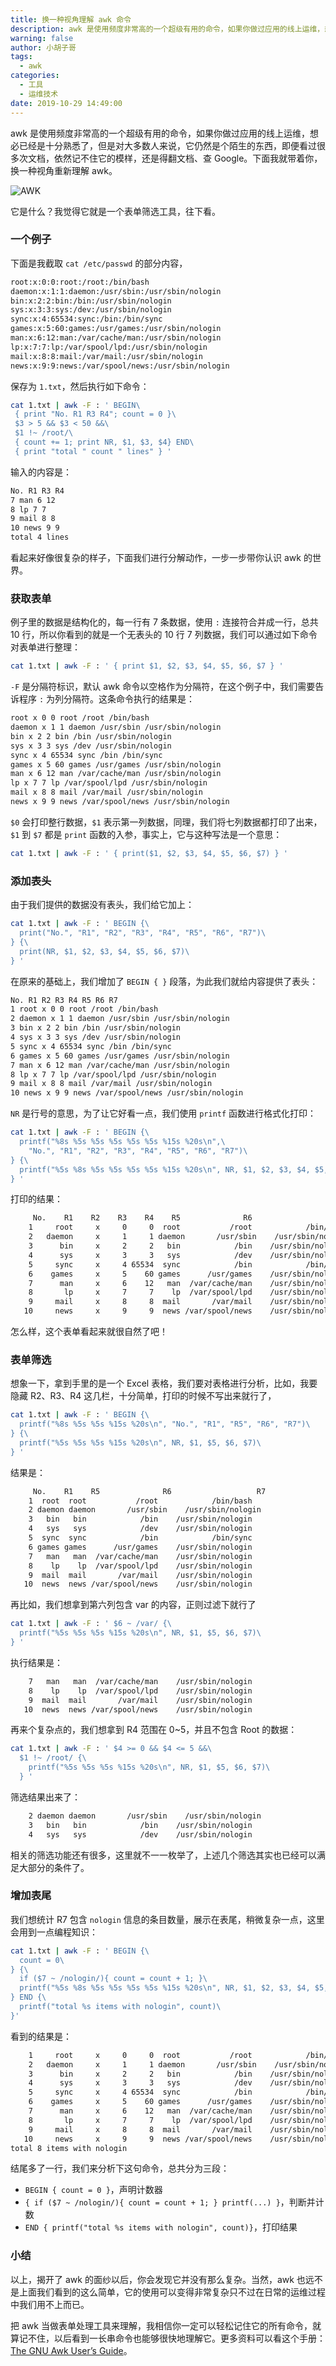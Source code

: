 ```yaml
---
title: 换一种视角理解 awk 命令
description: awk 是使用频度非常高的一个超级有用的命令，如果你做过应用的线上运维，想必已经是十分熟悉了，但是对大多数人来说，它仍然是个陌生的东西，即便看过很多次文档，依然记不住它的模样，还是得翻文档、查 Google。下面我就带着你，换一种视角重新理解下 awk。
warning: false
author: 小胡子哥
tags:
  - awk
categories:
  - 工具
  - 运维技术
date: 2019-10-29 14:49:00
---
```


awk 是使用频度非常高的一个超级有用的命令，如果你做过应用的线上运维，想必已经是十分熟悉了，但是对大多数人来说，它仍然是个陌生的东西，即便看过很多次文档，依然记不住它的模样，还是得翻文档、查 Google。下面我就带着你，换一种视角重新理解 awk。

![AWK](/blogimgs/2019/10/29/awk.jpg)

它是什么？我觉得它就是一个表单筛选工具，往下看。

### 一个例子

下面是我截取 `cat /etc/passwd` 的部分内容，

```txt
root:x:0:0:root:/root:/bin/bash
daemon:x:1:1:daemon:/usr/sbin:/usr/sbin/nologin
bin:x:2:2:bin:/bin:/usr/sbin/nologin
sys:x:3:3:sys:/dev:/usr/sbin/nologin
sync:x:4:65534:sync:/bin:/bin/sync
games:x:5:60:games:/usr/games:/usr/sbin/nologin
man:x:6:12:man:/var/cache/man:/usr/sbin/nologin
lp:x:7:7:lp:/var/spool/lpd:/usr/sbin/nologin
mail:x:8:8:mail:/var/mail:/usr/sbin/nologin
news:x:9:9:news:/var/spool/news:/usr/sbin/nologin
```

保存为 `1.txt`，然后执行如下命令：

```bash
cat 1.txt | awk -F : ' BEGIN\
 { print "No. R1 R3 R4"; count = 0 }\
 $3 > 5 && $3 < 50 &&\
 $1 !~ /root/\
 { count += 1; print NR, $1, $3, $4} END\
 { print "total " count " lines" } '
```

输入的内容是：

```txt
No. R1 R3 R4
7 man 6 12
8 lp 7 7
9 mail 8 8
10 news 9 9
total 4 lines
```

看起来好像很复杂的样子，下面我们进行分解动作，一步一步带你认识 awk 的世界。

### 获取表单

例子里的数据是结构化的，每一行有 7 条数据，使用 `:` 连接符合并成一行，总共 10 行，所以你看到的就是一个无表头的 10 行 7 列数据，我们可以通过如下命令对表单进行整理：

```bash
cat 1.txt | awk -F : ' { print $1, $2, $3, $4, $5, $6, $7 } '
```

`-F` 是分隔符标识，默认 awk 命令以空格作为分隔符，在这个例子中，我们需要告诉程序 `:` 为列分隔符。这条命令执行的结果是：

```txt
root x 0 0 root /root /bin/bash
daemon x 1 1 daemon /usr/sbin /usr/sbin/nologin
bin x 2 2 bin /bin /usr/sbin/nologin
sys x 3 3 sys /dev /usr/sbin/nologin
sync x 4 65534 sync /bin /bin/sync
games x 5 60 games /usr/games /usr/sbin/nologin
man x 6 12 man /var/cache/man /usr/sbin/nologin
lp x 7 7 lp /var/spool/lpd /usr/sbin/nologin
mail x 8 8 mail /var/mail /usr/sbin/nologin
news x 9 9 news /var/spool/news /usr/sbin/nologin
```

`$0` 会打印整行数据，`$1` 表示第一列数据，同理，我们将七列数据都打印了出来，`$1` 到 `$7` 都是 `print` 函数的入参，事实上，它与这种写法是一个意思：

```bash
cat 1.txt | awk -F : ' { print($1, $2, $3, $4, $5, $6, $7) } '
```

### 添加表头

由于我们提供的数据没有表头，我们给它加上：

```bash
cat 1.txt | awk -F : ' BEGIN {\
  print("No.", "R1", "R2", "R3", "R4", "R5", "R6", "R7")\
} {\
  print(NR, $1, $2, $3, $4, $5, $6, $7)\
} '
```

在原来的基础上，我们增加了 `BEGIN { }` 段落，为此我们就给内容提供了表头：

```txt
No. R1 R2 R3 R4 R5 R6 R7
1 root x 0 0 root /root /bin/bash
2 daemon x 1 1 daemon /usr/sbin /usr/sbin/nologin
3 bin x 2 2 bin /bin /usr/sbin/nologin
4 sys x 3 3 sys /dev /usr/sbin/nologin
5 sync x 4 65534 sync /bin /bin/sync
6 games x 5 60 games /usr/games /usr/sbin/nologin
7 man x 6 12 man /var/cache/man /usr/sbin/nologin
8 lp x 7 7 lp /var/spool/lpd /usr/sbin/nologin
9 mail x 8 8 mail /var/mail /usr/sbin/nologin
10 news x 9 9 news /var/spool/news /usr/sbin/nologin
```

`NR` 是行号的意思，为了让它好看一点，我们使用 `printf` 函数进行格式化打印：

```bash
cat 1.txt | awk -F : ' BEGIN {\
  printf("%8s %5s %5s %5s %5s %5s %15s %20s\n",\
    "No.", "R1", "R2", "R3", "R4", "R5", "R6", "R7")\
} {\
  printf("%5s %8s %5s %5s %5s %5s %15s %20s\n", NR, $1, $2, $3, $4, $5, $6, $7)\
} '
```

打印的结果：

```txt
     No.    R1    R2    R3    R4    R5              R6                   R7
    1     root     x     0     0  root           /root            /bin/bash
    2   daemon     x     1     1 daemon       /usr/sbin    /usr/sbin/nologin
    3      bin     x     2     2   bin            /bin    /usr/sbin/nologin
    4      sys     x     3     3   sys            /dev    /usr/sbin/nologin
    5     sync     x     4 65534  sync            /bin            /bin/sync
    6    games     x     5    60 games      /usr/games    /usr/sbin/nologin
    7      man     x     6    12   man  /var/cache/man    /usr/sbin/nologin
    8       lp     x     7     7    lp  /var/spool/lpd    /usr/sbin/nologin
    9     mail     x     8     8  mail       /var/mail    /usr/sbin/nologin
   10     news     x     9     9  news /var/spool/news    /usr/sbin/nologin
```

怎么样，这个表单看起来就很自然了吧！

### 表单筛选

想象一下，拿到手里的是一个 Excel 表格，我们要对表格进行分析，比如，我要隐藏 R2、R3、R4 这几栏，十分简单，打印的时候不写出来就行了，

```bash
cat 1.txt | awk -F : ' BEGIN {\
  printf("%8s %5s %5s %15s %20s\n", "No.", "R1", "R5", "R6", "R7")\
} {\
  printf("%5s %5s %5s %15s %20s\n", NR, $1, $5, $6, $7)\
} '
```

结果是：

```txt
     No.    R1    R5              R6                   R7
    1  root  root           /root            /bin/bash
    2 daemon daemon       /usr/sbin    /usr/sbin/nologin
    3   bin   bin            /bin    /usr/sbin/nologin
    4   sys   sys            /dev    /usr/sbin/nologin
    5  sync  sync            /bin            /bin/sync
    6 games games      /usr/games    /usr/sbin/nologin
    7   man   man  /var/cache/man    /usr/sbin/nologin
    8    lp    lp  /var/spool/lpd    /usr/sbin/nologin
    9  mail  mail       /var/mail    /usr/sbin/nologin
   10  news  news /var/spool/news    /usr/sbin/nologin
```

再比如，我们想拿到第六列包含 var 的内容，正则过滤下就行了


```bash
cat 1.txt | awk -F : ' $6 ~ /var/ {\
  printf("%5s %5s %5s %15s %20s\n", NR, $1, $5, $6, $7)\
} '
```

执行结果是：

```bash
    7   man   man  /var/cache/man    /usr/sbin/nologin
    8    lp    lp  /var/spool/lpd    /usr/sbin/nologin
    9  mail  mail       /var/mail    /usr/sbin/nologin
   10  news  news /var/spool/news    /usr/sbin/nologin
```

再来个复杂点的，我们想拿到 R4 范围在 0~5，并且不包含 Root 的数据：

```bash
cat 1.txt | awk -F : ' $4 >= 0 && $4 <= 5 &&\
  $1 !~ /root/ {\
    printf("%5s %5s %5s %15s %20s\n", NR, $1, $5, $6, $7)\
  } '
```

筛选结果出来了：

```bash
    2 daemon daemon       /usr/sbin    /usr/sbin/nologin
    3   bin   bin            /bin    /usr/sbin/nologin
    4   sys   sys            /dev    /usr/sbin/nologin
```

相关的筛选功能还有很多，这里就不一一枚举了，上述几个筛选其实也已经可以满足大部分的条件了。

### 增加表尾

我们想统计 R7 包含 `nologin` 信息的条目数量，展示在表尾，稍微复杂一点，这里会用到一点编程知识：

```bash
cat 1.txt | awk -F : ' BEGIN {\
  count = 0\
} {\
  if ($7 ~ /nologin/){ count = count + 1; }\
  printf("%5s %8s %5s %5s %5s %5s %15s %20s\n", NR, $1, $2, $3, $4, $5, $6, $7)\
} END {\
  printf("total %s items with nologin", count)\
}'
```

看到的结果是：

```txt
    1     root     x     0     0  root           /root            /bin/bash
    2   daemon     x     1     1 daemon       /usr/sbin    /usr/sbin/nologin
    3      bin     x     2     2   bin            /bin    /usr/sbin/nologin
    4      sys     x     3     3   sys            /dev    /usr/sbin/nologin
    5     sync     x     4 65534  sync            /bin            /bin/sync
    6    games     x     5    60 games      /usr/games    /usr/sbin/nologin
    7      man     x     6    12   man  /var/cache/man    /usr/sbin/nologin
    8       lp     x     7     7    lp  /var/spool/lpd    /usr/sbin/nologin
    9     mail     x     8     8  mail       /var/mail    /usr/sbin/nologin
   10     news     x     9     9  news /var/spool/news    /usr/sbin/nologin
total 8 items with nologin
```

结尾多了一行，我们来分析下这句命令，总共分为三段：

- `BEGIN { count = 0 }`，声明计数器
- `{ if ($7 ~ /nologin/){ count = count + 1; } printf(...) }`，判断并计数
- `END { printf("total %s items with nologin", count)}`，打印结果

### 小结

以上，揭开了 awk 的面纱以后，你会发现它并没有那么复杂。当然，awk 也远不是上面我们看到的这么简单，它的使用可以变得非常复杂只不过在日常的运维过程中我们用不上而已。

把 awk 当做表单处理工具来理解，我相信你一定可以轻松记住它的所有命令，就算记不住，以后看到一长串命令也能够很快地理解它。更多资料可以看这个手册：[The GNU Awk User’s Guide](http://www.gnu.org/software/gawk/manual/gawk.html)。
